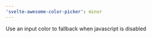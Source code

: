 ```yaml
---
'svelte-awesome-color-picker': minor
---
```


Use an input color to fallback when javascript is disabled
